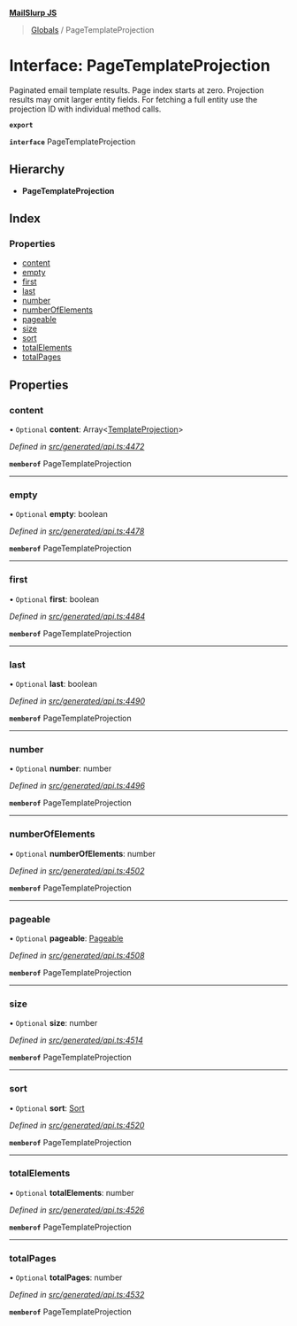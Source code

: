 **[MailSlurp JS](../README.md)**

> [Globals](../README.md) / PageTemplateProjection

# Interface: PageTemplateProjection

Paginated email template results. Page index starts at zero. Projection results may omit larger entity fields. For fetching a full entity use the projection ID with individual method calls.

**`export`** 

**`interface`** PageTemplateProjection

## Hierarchy

* **PageTemplateProjection**

## Index

### Properties

* [content](pagetemplateprojection.md#content)
* [empty](pagetemplateprojection.md#empty)
* [first](pagetemplateprojection.md#first)
* [last](pagetemplateprojection.md#last)
* [number](pagetemplateprojection.md#number)
* [numberOfElements](pagetemplateprojection.md#numberofelements)
* [pageable](pagetemplateprojection.md#pageable)
* [size](pagetemplateprojection.md#size)
* [sort](pagetemplateprojection.md#sort)
* [totalElements](pagetemplateprojection.md#totalelements)
* [totalPages](pagetemplateprojection.md#totalpages)

## Properties

### content

• `Optional` **content**: Array\<[TemplateProjection](templateprojection.md)>

*Defined in [src/generated/api.ts:4472](https://github.com/mailslurp/mailslurp-client/blob/ad6aa3d/src/generated/api.ts#L4472)*

**`memberof`** PageTemplateProjection

___

### empty

• `Optional` **empty**: boolean

*Defined in [src/generated/api.ts:4478](https://github.com/mailslurp/mailslurp-client/blob/ad6aa3d/src/generated/api.ts#L4478)*

**`memberof`** PageTemplateProjection

___

### first

• `Optional` **first**: boolean

*Defined in [src/generated/api.ts:4484](https://github.com/mailslurp/mailslurp-client/blob/ad6aa3d/src/generated/api.ts#L4484)*

**`memberof`** PageTemplateProjection

___

### last

• `Optional` **last**: boolean

*Defined in [src/generated/api.ts:4490](https://github.com/mailslurp/mailslurp-client/blob/ad6aa3d/src/generated/api.ts#L4490)*

**`memberof`** PageTemplateProjection

___

### number

• `Optional` **number**: number

*Defined in [src/generated/api.ts:4496](https://github.com/mailslurp/mailslurp-client/blob/ad6aa3d/src/generated/api.ts#L4496)*

**`memberof`** PageTemplateProjection

___

### numberOfElements

• `Optional` **numberOfElements**: number

*Defined in [src/generated/api.ts:4502](https://github.com/mailslurp/mailslurp-client/blob/ad6aa3d/src/generated/api.ts#L4502)*

**`memberof`** PageTemplateProjection

___

### pageable

• `Optional` **pageable**: [Pageable](pageable.md)

*Defined in [src/generated/api.ts:4508](https://github.com/mailslurp/mailslurp-client/blob/ad6aa3d/src/generated/api.ts#L4508)*

**`memberof`** PageTemplateProjection

___

### size

• `Optional` **size**: number

*Defined in [src/generated/api.ts:4514](https://github.com/mailslurp/mailslurp-client/blob/ad6aa3d/src/generated/api.ts#L4514)*

**`memberof`** PageTemplateProjection

___

### sort

• `Optional` **sort**: [Sort](sort.md)

*Defined in [src/generated/api.ts:4520](https://github.com/mailslurp/mailslurp-client/blob/ad6aa3d/src/generated/api.ts#L4520)*

**`memberof`** PageTemplateProjection

___

### totalElements

• `Optional` **totalElements**: number

*Defined in [src/generated/api.ts:4526](https://github.com/mailslurp/mailslurp-client/blob/ad6aa3d/src/generated/api.ts#L4526)*

**`memberof`** PageTemplateProjection

___

### totalPages

• `Optional` **totalPages**: number

*Defined in [src/generated/api.ts:4532](https://github.com/mailslurp/mailslurp-client/blob/ad6aa3d/src/generated/api.ts#L4532)*

**`memberof`** PageTemplateProjection
